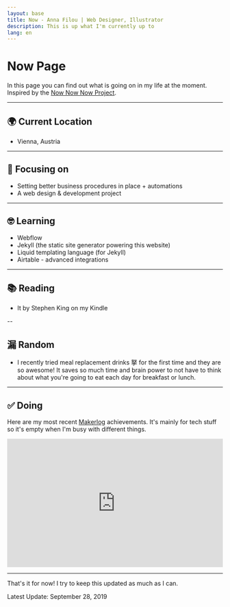 ```yaml
---
layout: base
title: Now - Anna Filou | Web Designer, Illustrator
description: This is up what I'm currently up to
lang: en
---
```


# Now Page

In this page you can find out what is going on in my life at the moment.
Inspired by the [Now Now Now Project](https://nownownow.com/about).

---

## 🌍 Current Location
- Vienna, Austria

---

## 🎯 Focusing on
- Setting better business procedures in place + automations
- A web design & development project

---

## 🤓 Learning
- Webflow
- Jekyll (the static site generator powering this website)
- Liquid templating language (for Jekyll)
- Airtable - advanced integrations

---

## 📚 Reading
- It by Stephen King on my Kindle

--

## 漏 Random
- I recently tried meal replacement drinks 拏 for the first time and they are so awesome! It saves so much time and brain power to not have to think about what you're going to eat each day for breakfast or lunch.

---

## ✅ Doing
Here are my most recent [Makerlog](https://getmakerlog.com/about) achievements. It's mainly for tech stuff so it's empty when I'm busy with different things.

<iframe title="Makerlog Embed" height="300" style="width:100%" scrolling="no" frameborder="0" allowtransparency="true" src="https://api.getmakerlog.com/users/1293/embed"></iframe>

---

That's it for now! I try to keep this updated as much as I can.

Latest Update: September 28, 2019
